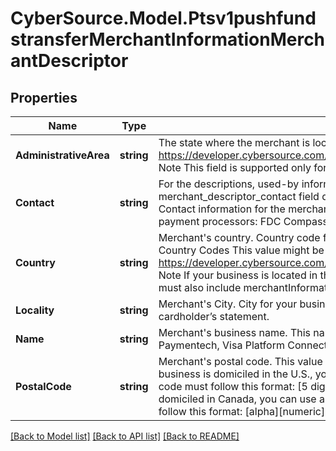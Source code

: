 # CyberSource.Model.Ptsv1pushfundstransferMerchantInformationMerchantDescriptor
## Properties

Name | Type | Description | Notes
------------ | ------------- | ------------- | -------------
**AdministrativeArea** | **string** | The state where the merchant is located.  See https://developer.cybersource.com/library/documentation/sbc/quickref/states_and_provinces.pdf  Note This field is supported only for businesses located in the U.S. or Canada.  | [optional] 
**Contact** | **string** | For the descriptions, used-by information, data types, and lengths for these fields, see merchant_descriptor_contact field description in Credit Card Services Using the SCMP API.- -&gt; Contact information for the merchant.  Note These are the maximum data lengths for the following payment processors:  FDC Compass (13) Chase Paymentech (13).  | [optional] 
**Country** | **string** | Merchant&#39;s country.  Country code for your business location. Use the ISO Standard Alpha Country Codes This value might be displayed on the cardholder’s statement.  See https://developer.cybersource.com/library/documentation/sbc/quickref/countries_alpha_list.pdf  Note If your business is located in the U.S. or Canada and you include this field in a request, you must also include merchantInformation.merchantDescriptor.administrativeArea.  | [optional] 
**Locality** | **string** | Merchant&#39;s City.  City for your business location. This value might be displayed on the cardholder’s statement.  | [optional] 
**Name** | **string** | Merchant&#39;s business name. This name is displayed on the cardholder’s statement.  Chase Paymentech, Visa Platform Connect: length 22  | [optional] 
**PostalCode** | **string** | Merchant&#39;s postal code. This value might be displayed on the cardholder’s statement.  If your business is domiciled in the U.S., you can use a 5-digit or 9-digit postal code. A 9-digit postal code must follow this format: [5 digits][dash][4 digits] Example: 12345-6789  If your business is domiciled in Canada, you can use a 6-digit or 9-digit postal code. A 6-digit postal code must follow this format: [alpha][numeric][alpha][space] [numeric][alpha][numeric] Example: A1B 2C3  | [optional] 

[[Back to Model list]](../README.md#documentation-for-models) [[Back to API list]](../README.md#documentation-for-api-endpoints) [[Back to README]](../README.md)

